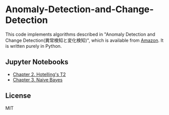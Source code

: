 # Anomaly-Detection-and-Change-Detection
This code implements algorithms described in "Anomaly Detection and Change Detection(異常検知と変化検知)", which is available from [Amazon](https://www.amazon.co.jp/%E7%95%B0%E5%B8%B8%E6%A4%9C%E7%9F%A5%E3%81%A8%E5%A4%89%E5%8C%96%E6%A4%9C%E7%9F%A5-%E6%A9%9F%E6%A2%B0%E5%AD%A6%E7%BF%92%E3%83%97%E3%83%AD%E3%83%95%E3%82%A7%E3%83%83%E3%82%B7%E3%83%A7%E3%83%8A%E3%83%AB%E3%82%B7%E3%83%AA%E3%83%BC%E3%82%BA-%E4%BA%95%E6%89%8B-%E5%89%9B/dp/4061529080). It is written purely in Python.


## Jupyter Notebooks
- [Chapter 2. Hotelling's T2](https://github.com/TakuyaMurata/Anomaly-Detection-and-Change-Detection/blob/master/Chapter%202%20Hotelling's%20T2.ipynb)
- [Chapter 3. Naive Bayes](https://github.com/TakuyaMurata/Anomaly-Detection-and-Change-Detection/blob/master/Chapter%203%20Naive%20Bayes.ipynb)

## License
MIT
